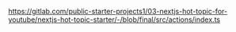 https://gitlab.com/public-starter-projects1/03-nextjs-hot-topic-for-youtube/nextjs-hot-topic-starter/-/blob/final/src/actions/index.ts